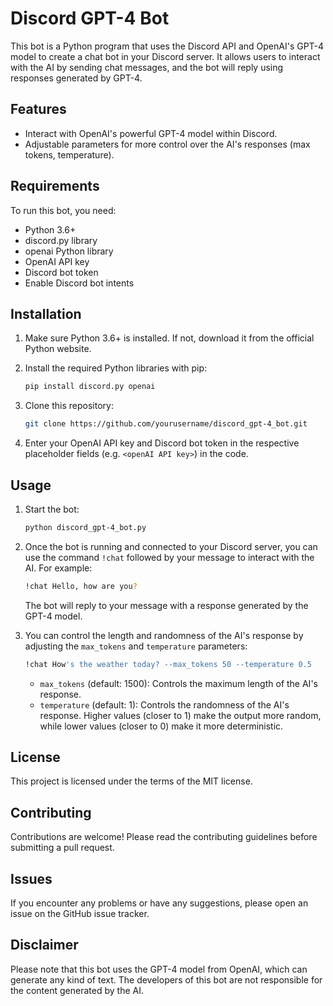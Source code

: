 # Discord GPT-4 Bot

This bot is a Python program that uses the Discord API and OpenAI's GPT-4 model to create a chat bot in your Discord server. It allows users to interact with the AI by sending chat messages, and the bot will reply using responses generated by GPT-4.

## Features
- Interact with OpenAI's powerful GPT-4 model within Discord.
- Adjustable parameters for more control over the AI's responses (max tokens, temperature).

## Requirements
To run this bot, you need:
- Python 3.6+
- discord.py library
- openai Python library
- OpenAI API key
- Discord bot token
- Enable Discord bot intents

## Installation
1. Make sure Python 3.6+ is installed. If not, download it from the official Python website.

2. Install the required Python libraries with pip:

    ```bash
    pip install discord.py openai
    ```

3. Clone this repository:

    ```bash
    git clone https://github.com/yourusername/discord_gpt-4_bot.git
    ```

4. Enter your OpenAI API key and Discord bot token in the respective placeholder fields (e.g. `<openAI API key>`) in the code.

## Usage
1. Start the bot:

    ```bash
    python discord_gpt-4_bot.py
    ```

2. Once the bot is running and connected to your Discord server, you can use the command `!chat` followed by your message to interact with the AI. For example:

    ```bash
    !chat Hello, how are you?
    ```

    The bot will reply to your message with a response generated by the GPT-4 model.

3. You can control the length and randomness of the AI's response by adjusting the `max_tokens` and `temperature` parameters:

    ```bash
    !chat How's the weather today? --max_tokens 50 --temperature 0.5
    ```

    - `max_tokens` (default: 1500): Controls the maximum length of the AI's response.
    - `temperature` (default: 1): Controls the randomness of the AI's response. Higher values (closer to 1) make the output more random, while lower values (closer to 0) make it more deterministic.

## License
This project is licensed under the terms of the MIT license.
  
## Contributing
Contributions are welcome! Please read the contributing guidelines before submitting a pull request.

## Issues
If you encounter any problems or have any suggestions, please open an issue on the GitHub issue tracker.

## Disclaimer
Please note that this bot uses the GPT-4 model from OpenAI, which can generate any kind of text. The developers of this bot are not responsible for the content generated by the AI.
